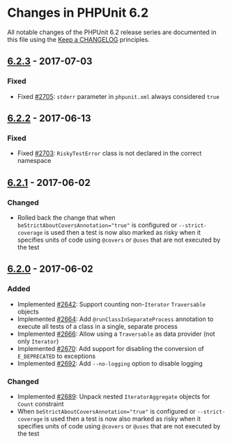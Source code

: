 # Changes in PHPUnit 6.2

All notable changes of the PHPUnit 6.2 release series are documented in this file using the [Keep a CHANGELOG](http://keepachangelog.com/) principles.

## [6.2.3] - 2017-07-03

### Fixed

* Fixed [#2705](https://github.com/sebastianbergmann/phpunit/issues/2705): `stderr` parameter in `phpunit.xml` always considered `true`

## [6.2.2] - 2017-06-13

### Fixed

* Fixed [#2703](https://github.com/sebastianbergmann/phpunit/pull/2703): `RiskyTestError` class is not declared in the correct namespace

## [6.2.1] - 2017-06-02

### Changed

* Rolled back the change that when `beStrictAboutCoversAnnotation="true"` is configured or `--strict-coverage` is used then a test is now also marked as risky when it specifies units of code using `@covers` or `@uses` that are not executed by the test

## [6.2.0] - 2017-06-02

### Added

* Implemented [#2642](https://github.com/sebastianbergmann/phpunit/pull/2642): Support counting non-`Iterator` `Traversable` objects
* Implemented [#2664](https://github.com/sebastianbergmann/phpunit/pull/2664): Add `@runClassInSeparateProcess` annotation to execute all tests of a class in a single, separate process
* Implemented [#2666](https://github.com/sebastianbergmann/phpunit/pull/2666): Allow using a `Traversable` as data provider (not only `Iterator`)
* Implemented [#2670](https://github.com/sebastianbergmann/phpunit/issues/2670): Add support for disabling the conversion of `E_DEPRECATED` to exceptions
* Implemented [#2692](https://github.com/sebastianbergmann/phpunit/issues/2692): Add `--no-logging` option to disable logging

### Changed

* Implemented [#2689](https://github.com/sebastianbergmann/phpunit/pull/2689): Unpack nested `IteratorAggregate` objects for `Count` constraint 
* When `beStrictAboutCoversAnnotation="true"` is configured or `--strict-coverage` is used then a test is now also marked as risky when it specifies units of code using `@covers` or `@uses` that are not executed by the test

[6.2.3]: https://github.com/sebastianbergmann/phpunit/compare/6.2.2...6.2.3
[6.2.2]: https://github.com/sebastianbergmann/phpunit/compare/6.2.1...6.2.2
[6.2.1]: https://github.com/sebastianbergmann/phpunit/compare/6.2.0...6.2.1
[6.2.0]: https://github.com/sebastianbergmann/phpunit/compare/6.1...6.2.0

